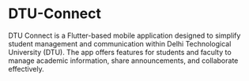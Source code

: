 # DTU-Connect
DTU Connect is a Flutter-based mobile application designed to simplify student management and communication within Delhi Technological University (DTU). The app offers features for students and faculty to manage academic information, share announcements, and collaborate effectively.
